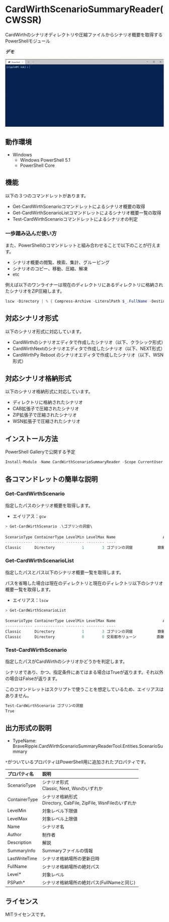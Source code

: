 # CardWirthScenarioSummaryReader(CWSSR)
CardWirthのシナリオディレクトリや圧縮ファイルからシナリオ概要を取得するPowerShellモジュール

***デモ***

![デモ](https://github.com/braveripple/CardWirthScenarioSummaryReader/blob/master/Assets/demo.gif?raw=true)

## 動作環境
* Windows
  * Windows PowerShell 5.1
  * PowerShell Core

## 機能

以下の３つのコマンドレットがあります。
* Get-CardWirthScenarioコマンドレットによるシナリオ概要の取得
* Get-CardWirthScenarioListコマンドレットによるシナリオ概要一覧の取得
* Test-CardWirthScenarioコマンドレットによるシナリオの判定

### 一歩踏み込んだ使い方
また、PowerShellのコマンドレットと組み合わせることで以下のことが行えます。
* シナリオ概要の閲覧、検索、集計、グルーピング
* シナリオのコピー、移動、圧縮、解凍
* etc

例えば以下のワンライナーは現在のディレクトリにあるディレクトリに格納されたシナリオをZIP圧縮します。
```powershell
lscw -Directory | % { Compress-Archive -LiteralPath $_.FullName -DestinationPath ($_.FullName + ".zip") -Force }
```

## 対応シナリオ形式
以下のシナリオ形式に対応しています。
* CardWirthのシナリオエディタで作成したシナリオ（以下、クラシック形式）
* CardWirthNextのシナリオエディタで作成したシナリオ（以下、NEXT形式）
* CardWirthPy Reboot のシナリオエディタで作成したシナリオ（以下、WSN形式）

## 対応シナリオ格納形式
以下のシナリオ格納形式に対応しています。
* ディレクトリに格納されたシナリオ
* CAB拡張子で圧縮されたシナリオ
* ZIP拡張子で圧縮されたシナリオ
* WSN拡張子で圧縮されたシナリオ

## インストール方法

PowerShell Galleryで公開する予定
```powershell
Install-Module -Name CardWirthScenarioSummaryReader -Scope CurrentUser
```

## 各コマンドレットの簡単な説明

### Get-CardWirthScenario
指定したパスのシナリオ概要を取得します。
* エイリアス：`gcw`
```powershell
> Get-CardWirthScenario .\ゴブリンの洞窟\

ScenarioType ContainerType LevelMin LevelMax Name                     Author               Description
------------ ------------- -------- -------- ----                     ------               -----------
Classic      Directory            1        3 ゴブリンの洞窟           齋藤 洋              　町外れの洞窟にゴブリンと…
```

### Get-CardWirthScenarioList

指定したパスとパス以下のシナリオ概要一覧を取得します。

パスを省略した場合は現在のディレクトリと現在のディレクトリ以下のシナリオ概要一覧を取得します。

* エイリアス：`lscw`

```powershell
> Get-CardWirthScenarioList

ScenarioType ContainerType LevelMin LevelMax Name                     Author               Description
------------ ------------- -------- -------- ----                     ------               -----------
Classic      Directory            1        3 ゴブリンの洞窟           齋藤 洋              　町外れの洞窟にゴブリンと…
Classic      Directory            0        0 交易都市リューン         斎藤 洋                冒険者よ、旅の準備は本当…
```

### Test-CardWirthScenario

指定したパスがCardWirthのシナリオかどうかを判定します。

シナリオであり、かつ、指定条件にあてはまる場合はTrueが返ります。それ以外の場合はFalseが返ります。

このコマンドレットはスクリプトで使うことを想定しているため、エイリアスはありません。

```powershell
Test-CardWirthScenario ゴブリンの洞窟
True
```

## 出力形式の説明

* TypeName: BraveRipple.CardWirthScenarioSummaryReaderTool.Entities.ScenarioSummary

`*`がついているプロパティはPowerShell用に追加されたプロパティです。

|プロパティ名|説明|
|:---|:---|
|ScenarioType|シナリオ形式<br>Classic, Next, Wsnのいずれか|
|ContainerType|シナリオ格納形式<br>Directory, CabFile, ZipFile, WsnFileのいずれか|
|LevelMin|対象レベル下限値|
|LevelMax|対象レベル上限値|
|Name|シナリオ名|
|Author|制作者|
|Description|解説|
|SummaryInfo|Summaryファイルの情報|
|LastWriteTime|シナリオ格納場所の更新日時|
|FullName|シナリオ格納場所の絶対パス|
|Level*|対象レベル|
|PSPath*|シナリオ格納場所の絶対パス(FullNameと同じ)|

## ライセンス

MITライセンスです。

